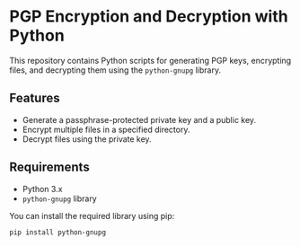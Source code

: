 # PGP Encryption and Decryption with Python

This repository contains Python scripts for generating PGP keys, encrypting files, and decrypting them using the `python-gnupg` library.

## Features

- Generate a passphrase-protected private key and a public key.
- Encrypt multiple files in a specified directory.
- Decrypt files using the private key.

## Requirements

- Python 3.x
- `python-gnupg` library

You can install the required library using pip:

```bash
pip install python-gnupg
